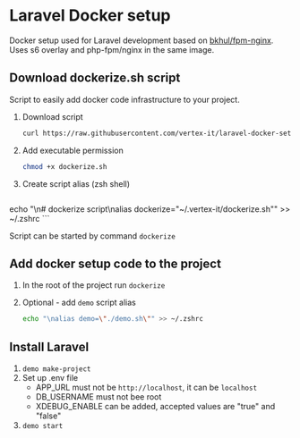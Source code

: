 # Laravel Docker setup 

Docker setup used for Laravel development based on [bkhul/fpm-nginx](https://hub.docker.com/r/bkuhl/fpm-nginx).  
Uses s6 overlay and php-fpm/nginx in the same image.

## Download dockerize.sh script

Script to easily add docker code infrastructure to your project.

1. Download script

   ```bash
   curl https://raw.githubusercontent.com/vertex-it/laravel-docker-setup/master/dockerize.sh?token=AE4YUUJDNRF7UGMIAYZ6XOLBWNPN2 --output ~/.vertex-it/dockerize.sh
   ```

2. Add executable permission

   ```bash
   chmod +x dockerize.sh
   ```

3. Create script alias (zsh shell)

   ```bash
echo "\n# dockerize script\nalias dockerize=\"~/.vertex-it/dockerize.sh\"" >> ~/.zshrc
    ```

Script can be started by command `dockerize`

## Add docker setup code to the project

1. In the root of the project run `dockerize`

2. Optional - add `demo` script alias

   ```bash
   echo "\nalias demo=\"./demo.sh\"" >> ~/.zshrc
   ```

## Install Laravel

1. `demo make-project`
2. Set up .env file
    - APP_URL must not be `http://localhost`, it can be `localhost`
    - DB_USERNAME must not bee root
    - XDEBUG_ENABLE can be added, accepted values are "true" and "false"
3. `demo start`
